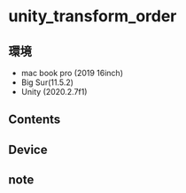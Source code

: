 # unity_transform_order #

## 環境 ##
*	mac book pro (2019 16inch)
*	Big Sur(11.5.2)
*	Unity (2020.2.7f1)

## Contents ##

## Device ##


## note ##






